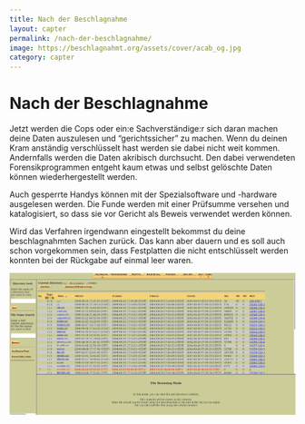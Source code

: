 ```yaml
---
title: Nach der Beschlagnahme
layout: capter
permalink: /nach-der-beschlagnahme/
image: https://beschlagnahmt.org/assets/cover/acab_og.jpg
category: capter
---
```

# Nach der Beschlagnahme
Jetzt werden die Cops oder ein:e Sachverständige:r sich daran machen deine Daten auszulesen und “gerichtssicher” zu machen. Wenn du deinen Kram anständig verschlüsselt hast werden sie dabei nicht weit kommen.
Andernfalls werden die Daten akribisch durchsucht. Den dabei verwendeten Forensikprogrammen entgeht kaum etwas und selbst gelöschte Daten können wiederhergestellt werden.

Auch gesperrte Handys können mit der Spezialsoftware und -hardware ausgelesen werden. Die Funde werden mit einer Prüfsumme versehen und katalogisiert, so dass sie vor Gericht als Beweis verwendet werden können.

Wird das Verfahren irgendwann eingestellt bekommst du deine beschlagnahmten Sachen zurück. Das kann aber dauern und es soll auch schon vorgekommen sein, dass Festplatten die nicht entschlüsselt werden konnten bei der Rückgabe auf einmal leer waren.

![](../assets/posts/beschlagnahme.jpg)
